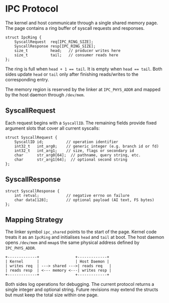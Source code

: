 # IPC Protocol

The kernel and host communicate through a single shared memory page.
The page contains a ring buffer of syscall requests and responses.

```
struct IpcRing {
    SyscallRequest  req[IPC_RING_SIZE];
    SyscallResponse resp[IPC_RING_SIZE];
    size_t          head;   // producer writes here
    size_t          tail;   // consumer reads here
};
```

The ring is full when `head + 1 == tail`. It is empty when
`head == tail`. Both sides update `head` or `tail` only after finishing
reads/writes to the corresponding entry.

The memory region is reserved by the linker at `IPC_PHYS_ADDR` and
mapped by the host daemon through `/dev/mem`.

## SyscallRequest

Each request begins with a `SyscallID`. The remaining fields provide
fixed argument slots that cover all current syscalls:

```
struct SyscallRequest {
    SyscallID id;          // operation identifier
    int32_t   int_arg0;    // generic integer (e.g. branch id or fd)
    int32_t   int_arg1;    // size, flags or secondary id
    char      str_arg0[64];  // pathname, query string, etc.
    char      str_arg1[64];  // optional second string
};
```

## SyscallResponse

```
struct SyscallResponse {
    int retval;            // negative errno on failure
    char data[128];        // optional payload (AI text, FS bytes)
};
```

## Mapping Strategy

The linker symbol `ipc_shared` points to the start of the page.
Kernel code treats it as an `IpcRing` and initialises `head` and `tail`
at boot. The host daemon opens `/dev/mem` and `mmap`s the same physical
address defined by `IPC_PHYS_ADDR`.

```
+-------------+                +-------------+
| Kernel      |                | Host Daemon |
| writes req  | ---> shared --->| reads req   |
| reads resp  | <--- memory <---| writes resp |
+-------------+                +-------------+
```

Both sides log operations for debugging. The current protocol returns a
single integer and optional string. Future revisions may extend the
structs but must keep the total size within one page.
